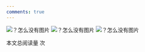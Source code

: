 ```yaml
---
comments: true
---
```



![？怎么没有图片](../figures/EE2003F_页面_05.png)
![？怎么没有图片](../figures/EE2003F_页面_06.png)
![？怎么没有图片](../figures/EE2003F_页面_07.png)


<span id="busuanzi_container_page_pv">本文总阅读量 <span id="busuanzi_value_page_pv"></span> 次</span>